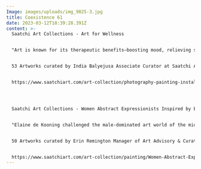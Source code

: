 ```yaml
---
Image: images/uploads/img_9025-3.jpg
title: Coexistence 61
date: 2023-03-12T18:39:28.391Z
content: >-
  Saatchi Art Collections - Art for Wellness


  "Art is known for its therapeutic benefits—boosting mood, relieving stress, and even improving memory. Embrace these healing properties with a soothing abstract painting or comforting fiber art sculpture from this curator-approved collection."


  53 Artworks curated by India Balyejusa Associate Curator at Saatchi Art


  https://www.saatchiart.com/art-collection/photography-painting-installation-sculpture-mixed-media-collage-drawing-printmaking/Art-for-Wellness/1754780/720277/view




  Saatchi Art Collections - Women Abstract Expressionists Inspired by Elaine de Kooning


  "Elaine de Kooning challenged the male-dominated art world of the mid-twentieth century with her enduring contributions to Abstract Expressionism. Explore the next generation of women artists using gestural brushstrokes and powerful forms influenced by her legacy."


  50 Artworks curated by Erin Remington Manager of Art Advisory & Curation at Saatchi Art


  https://www.saatchiart.com/art-collection/painting/Women-Abstract-Expressionists-Inspired-by-Elaine-de-Kooning/1586325/721089/view
---
```

